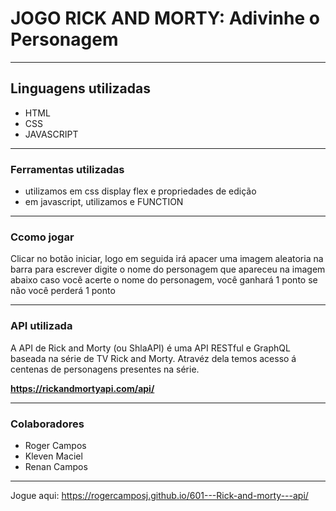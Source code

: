 # JOGO RICK AND MORTY: Adivinhe o Personagem
---

## Linguagens utilizadas

* HTML
* CSS
* JAVASCRIPT

---

### Ferramentas utilizadas

* utilizamos em css display flex e propriedades de edição
* em javascript, utilizamos e FUNCTION

---

### Ccomo jogar

Clicar no botão iniciar, logo em seguida irá apacer uma imagem aleatoria
na barra para escrever digite o nome do personagem que apareceu na imagem abaixo
caso você acerte o nome do personagem, você ganhará 1 ponto 
se não você perderá 1 ponto 

---

### API utilizada

A API de Rick and Morty (ou ShlaAPI) é uma API RESTful e GraphQL baseada na série de TV Rick and Morty. Atravéz dela temos acesso á centenas de personagens presentes na série.

**https://rickandmortyapi.com/api/**

---

### Colaboradores

* Roger Campos
* Kleven Maciel
* Renan Campos

---

Jogue aqui: https://rogercamposj.github.io/601---Rick-and-morty---api/
